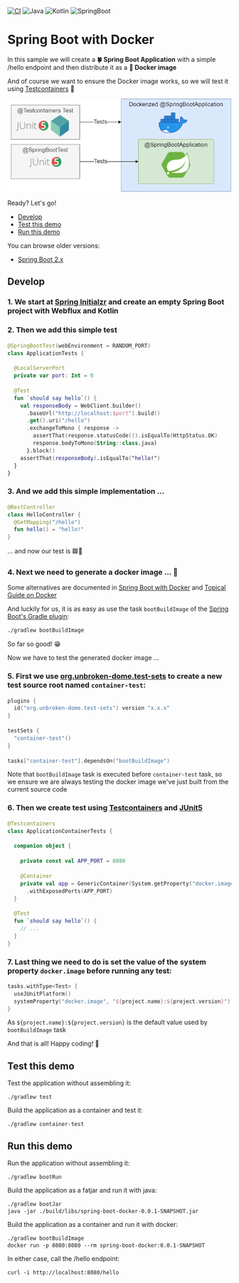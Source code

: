 [![CI](https://github.com/rogervinas/spring-boot-docker/actions/workflows/gradle.yml/badge.svg?branch=master)](https://github.com/rogervinas/spring-boot-docker/actions/workflows/gradle.yml)
![Java](https://img.shields.io/badge/Java-21-blue?labelColor=black)
![Kotlin](https://img.shields.io/badge/Kotlin-2.0.0-blue?labelColor=black)
![SpringBoot](https://img.shields.io/badge/SpringBoot-3.3.0-blue?labelColor=black)

# Spring Boot with Docker

In this sample we will create a **🍀 Spring Boot Application** with a simple /hello endpoint and then distribute it as a **🐳 Docker image**

And of course we want to ensure the Docker image works, so we will test it using [Testcontainers](https://www.testcontainers.org/) 🤩

![Diagram](doc/diagram.png)

Ready? Let's go!

- [Develop](#develop)
- [Test this demo](#test-this-demo)
- [Run this demo](#run-this-demo)

You can browse older versions:
- [Spring Boot 2.x](https://github.com/rogervinas/spring-boot-docker/tree/spring-boot-2.x)

## Develop

### 1. We start at [Spring Initialzr](https://start.spring.io/#!type=gradle-project-kotlin&language=kotlin&packaging=jar&groupId=com.example&artifactId=demo&name=demo&description=Demo%20project%20for%20Spring%20Boot&packageName=com.example.demo&dependencies=webflux) and create an empty **Spring Boot** project with **Webflux** and **Kotlin**

### 2. Then we add this simple test

```kotlin
@SpringBootTest(webEnvironment = RANDOM_PORT)
class ApplicationTests {

  @LocalServerPort
  private var port: Int = 0

  @Test
  fun `should say hello`() {
    val responseBody = WebClient.builder()
      .baseUrl("http://localhost:$port").build()
      .get().uri("/hello")
      .exchangeToMono { response ->
        assertThat(response.statusCode()).isEqualTo(HttpStatus.OK)
        response.bodyToMono(String::class.java)
      }.block()
    assertThat(responseBody).isEqualTo("hello!")
  }
}
```

### 3. And we add this simple implementation ...

```kotlin
@RestController
class HelloController {
  @GetMapping("/hello")
  fun hello() = "hello!"
}
```

... and now our test is 🟩👏

### 4. Next we need to generate a docker image ... 🤔

Some alternatives are documented in [Spring Boot with Docker](https://spring.io/guides/gs/spring-boot-docker) and [Topical Guide on Docker](https://spring.io/guides/topicals/spring-boot-docker)

And luckily for us, it is as easy as use the task `bootBuildImage` of the [Spring Boot's Gradle plugin](https://docs.spring.io/spring-boot/docs/current/gradle-plugin/reference/htmlsingle/#build-image):

```bash
./gradlew bootBuildImage
```

So far so good! 😁

Now we have to test the generated docker image ...

### 5. First we use [org.unbroken-dome.test-sets](https://plugins.gradle.org/plugin/org.unbroken-dome.test-sets) to create a new test source root named `container-test`:

```kotlin
plugins {
  id("org.unbroken-dome.test-sets") version "x.x.x"
}

testSets {
  "container-test"()
}

tasks["container-test"].dependsOn("bootBuildImage")

```

Note that `bootBuildImage` task is executed before `container-test` task, so we ensure we are always testing the docker image we've just built from the current source code

### 6. Then we create test using [Testcontainers](https://www.testcontainers.org/features/creating_container/#creating-a-generic-container-based-on-an-image) and [JUnit5](https://www.testcontainers.org/test_framework_integration/junit_5)

```kotlin
@Testcontainers
class ApplicationContainerTests {

  companion object {

    private const val APP_PORT = 8080

    @Container
    private val app = GenericContainer(System.getProperty("docker.image"))
      .withExposedPorts(APP_PORT)
  }

  @Test
  fun `should say hello`() {
    // ...
  }
}
```

### 7. Last thing we need to do is set the value of the system property `docker.image` before running any test:

```kotlin
tasks.withType<Test> {
  useJUnitPlatform()
  systemProperty("docker.image", "${project.name}:${project.version}")
}
```

As `${project.name}:${project.version}` is the default value used by `bootBuildImage` task

And that is all! Happy coding! 💙

## Test this demo

Test the application without assembling it:
```
./gradlew test
```

Build the application as a container and test it:
```
./gradlew container-test
```

## Run this demo

Run the application without assembling it:
```shell
./gradlew bootRun
```

Build the application as a fatjar and run it with java:
```shell
./gradlew bootJar
java -jar ./build/libs/spring-boot-docker-0.0.1-SNAPSHOT.jar
```

Build the application as a container and run it with docker:
```shell
./gradlew bootBuildImage
docker run -p 8080:8080 --rm spring-boot-docker:0.0.1-SNAPSHOT
```

In either case, call the /hello endpoint:
```shell
curl -i http://localhost:8080/hello
```
